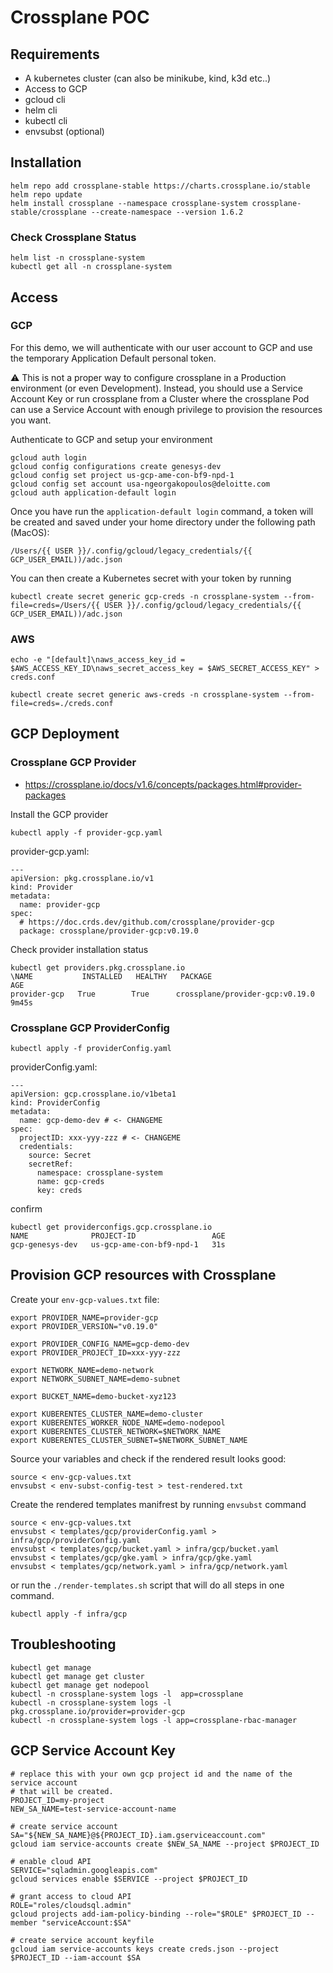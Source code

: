 # Crossplane POC

## Requirements
- A kubernetes cluster (can also be minikube, kind, k3d etc..)
- Access to GCP
- gcloud cli
- helm cli
- kubectl cli
- envsubst (optional)

## Installation

```
helm repo add crossplane-stable https://charts.crossplane.io/stable
helm repo update
helm install crossplane --namespace crossplane-system crossplane-stable/crossplane --create-namespace --version 1.6.2
```

### Check Crossplane Status
```
helm list -n crossplane-system
kubectl get all -n crossplane-system
```

## Access

### GCP

For this demo, we will authenticate with our user account to GCP and use the temporary Application Default personal token.

:warning: This is not a proper way to configure crossplane in a Production environment (or even Development). Instead, you should use a Service Account Key or run crossplane from a Cluster where the crossplane Pod can use a Service Account with enough privilege to provision the resources you want.

Authenticate to GCP and setup your environment
```
gcloud auth login
gcloud config configurations create genesys-dev
gcloud config set project us-gcp-ame-con-bf9-npd-1
gcloud config set account usa-ngeorgakopoulos@deloitte.com
gcloud auth application-default login
```

Once you have run the `application-default login` command, a token will be created and saved under your home directory under the following path (MacOS):
```
/Users/{{ USER }}/.config/gcloud/legacy_credentials/{{ GCP_USER_EMAIL))/adc.json
```

You can then create a Kubernetes secret with your token by running
```
kubectl create secret generic gcp-creds -n crossplane-system --from-file=creds=/Users/{{ USER }}/.config/gcloud/legacy_credentials/{{ GCP_USER_EMAIL))/adc.json
```

### AWS
```
echo -e "[default]\naws_access_key_id = $AWS_ACCESS_KEY_ID\naws_secret_access_key = $AWS_SECRET_ACCESS_KEY" > creds.conf
```
```
kubectl create secret generic aws-creds -n crossplane-system --from-file=creds=./creds.conf
```


## GCP Deployment

### Crossplane GCP Provider

- https://crossplane.io/docs/v1.6/concepts/packages.html#provider-packages

Install the GCP provider
```
kubectl apply -f provider-gcp.yaml
```

provider-gcp.yaml:
```
---
apiVersion: pkg.crossplane.io/v1
kind: Provider
metadata:
  name: provider-gcp
spec:
  # https://doc.crds.dev/github.com/crossplane/provider-gcp
  package: crossplane/provider-gcp:v0.19.0
```

Check provider installation status
```
kubectl get providers.pkg.crossplane.io
\NAME           INSTALLED   HEALTHY   PACKAGE                           AGE
provider-gcp   True        True      crossplane/provider-gcp:v0.19.0   9m45s
```

### Crossplane GCP ProviderConfig

```
kubectl apply -f providerConfig.yaml
```

providerConfig.yaml:
```
---
apiVersion: gcp.crossplane.io/v1beta1
kind: ProviderConfig
metadata:
  name: gcp-demo-dev # <- CHANGEME
spec:
  projectID: xxx-yyy-zzz # <- CHANGEME
  credentials:
    source: Secret
    secretRef:
      namespace: crossplane-system
      name: gcp-creds
      key: creds
```

confirm
```
kubectl get providerconfigs.gcp.crossplane.io
NAME              PROJECT-ID                 AGE
gcp-genesys-dev   us-gcp-ame-con-bf9-npd-1   31s
```

## Provision GCP resources with Crossplane


Create your `env-gcp-values.txt` file:
```
export PROVIDER_NAME=provider-gcp
export PROVIDER_VERSION="v0.19.0"

export PROVIDER_CONFIG_NAME=gcp-demo-dev
export PROVIDER_PROJECT_ID=xxx-yyy-zzz

export NETWORK_NAME=demo-network
export NETWORK_SUBNET_NAME=demo-subnet

export BUCKET_NAME=demo-bucket-xyz123

export KUBERENTES_CLUSTER_NAME=demo-cluster
export KUBERENTES_WORKER_NODE_NAME=demo-nodepool
export KUBERENTES_CLUSTER_NETWORK=$NETWORK_NAME
export KUBERENTES_CLUSTER_SUBNET=$NETWORK_SUBNET_NAME
```

Source your variables and check if the rendered result looks good:
```
source < env-gcp-values.txt
envsubst < env-subst-config-test > test-rendered.txt
```

Create the rendered templates manifrest by running `envsubst` command
```
source < env-gcp-values.txt
envsubst < templates/gcp/providerConfig.yaml > infra/gcp/providerConfig.yaml
envsubst < templates/gcp/bucket.yaml > infra/gcp/bucket.yaml
envsubst < templates/gcp/gke.yaml > infra/gcp/gke.yaml
envsubst < templates/gcp/network.yaml > infra/gcp/network.yaml
```

or run the `./render-templates.sh` script that will do all steps in one command.


```
kubectl apply -f infra/gcp
```

## Troubleshooting

```
kubectl get manage
kubectl get manage get cluster
kubectl get manage get nodepool
kubectl -n crossplane-system logs -l  app=crossplane
kubectl -n crossplane-system logs -l pkg.crossplane.io/provider=provider-gcp
kubectl -n crossplane-system logs -l app=crossplane-rbac-manager
```

## GCP Service Account Key

```
# replace this with your own gcp project id and the name of the service account
# that will be created.
PROJECT_ID=my-project
NEW_SA_NAME=test-service-account-name

# create service account
SA="${NEW_SA_NAME}@${PROJECT_ID}.iam.gserviceaccount.com"
gcloud iam service-accounts create $NEW_SA_NAME --project $PROJECT_ID

# enable cloud API
SERVICE="sqladmin.googleapis.com"
gcloud services enable $SERVICE --project $PROJECT_ID

# grant access to cloud API
ROLE="roles/cloudsql.admin"
gcloud projects add-iam-policy-binding --role="$ROLE" $PROJECT_ID --member "serviceAccount:$SA"

# create service account keyfile
gcloud iam service-accounts keys create creds.json --project $PROJECT_ID --iam-account $SA
```
